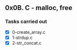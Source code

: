 ## 0x0B. C - malloc, free
### Tasks carried out
- [x] 0-create_array.c
- [x] 1-strdup.c
- [x] 2-str_concat.c
